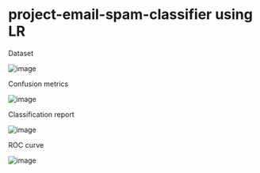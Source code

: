 # project-email-spam-classifier using LR

Dataset 

![image](https://github.com/user-attachments/assets/a1a03281-0bcb-4dd3-8b00-aa1d0cee8ade)


Confusion metrics 

![image](https://github.com/user-attachments/assets/785679a7-b8a8-42fd-912c-db3804a46a1e)

Classification report

![image](https://github.com/user-attachments/assets/89e0e14a-c5d6-4cf1-8c2e-60405dec96b6)


ROC curve

![image](https://github.com/user-attachments/assets/b04ed8b6-5dc8-41fe-a524-0ee10bf5e794)
